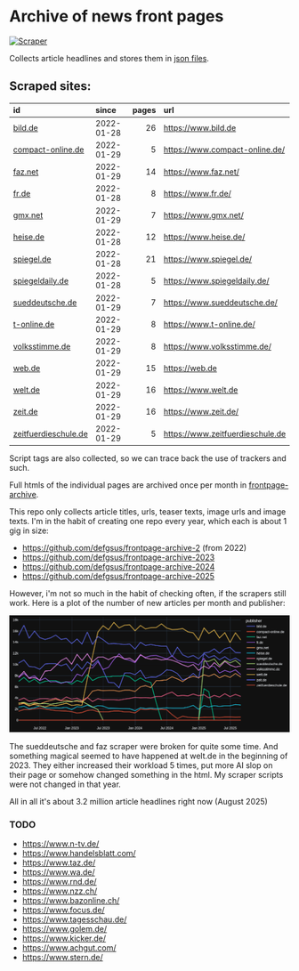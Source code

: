 # Archive of news front pages

[![Scraper](https://github.com/defgsus/frontpage-archive-2025/actions/workflows/scraper.yml/badge.svg)](https://github.com/defgsus/frontpage-archive-2025/actions/workflows/scraper.yml)

Collects article headlines and stores them in [json files](docs/snapshots).


## Scraped sites:

| id                                                          | since      | pages | url                              |
|:------------------------------------------------------------|:-----------|------:|:---------------------------------|
| [bild.de](docs/snapshots/bild.de)                           | 2022-01-28 |    26 | https://www.bild.de              |
| [compact-online.de](docs/snapshots/compact-online.de)       | 2022-01-29 |     5 | https://www.compact-online.de/   |
| [faz.net](docs/snapshots/faz.net)                           | 2022-01-29 |    14 | https://www.faz.net/             |
| [fr.de](docs/snapshots/fr.de)                               | 2022-01-28 |     8 | https://www.fr.de/               |
| [gmx.net](docs/snapshots/gmx.net)                           | 2022-01-29 |     7 | https://www.gmx.net/             |
| [heise.de](docs/snapshots/heise.de)                         | 2022-01-28 |    12 | https://www.heise.de/            |
| [spiegel.de](docs/snapshots/spiegel.de)                     | 2022-01-28 |    21 | https://www.spiegel.de/          |
| [spiegeldaily.de](docs/snapshots/spiegeldaily.de)           | 2022-01-28 |     5 | https://www.spiegeldaily.de/     |
| [sueddeutsche.de](docs/snapshots/sueddeutsche.de)           | 2022-01-29 |     7 | https://www.sueddeutsche.de/     |
| [t-online.de](docs/snapshots/t-online.de)                   | 2022-01-29 |     8 | https://www.t-online.de/         |
| [volksstimme.de](docs/snapshots/volksstimme.de)             | 2022-01-29 |     8 | https://www.volksstimme.de/      |
| [web.de](docs/snapshots/web.de)                             | 2022-01-29 |    15 | https://web.de                   |
| [welt.de](docs/snapshots/welt.de)                           | 2022-01-29 |    16 | https://www.welt.de              |
| [zeit.de](docs/snapshots/zeit.de)                           | 2022-01-29 |    16 | https://www.zeit.de/             |
| [zeitfuerdieschule.de](docs/snapshots/zeitfuerdieschule.de) | 2022-01-29 |     5 | https://www.zeitfuerdieschule.de |


Script tags are also collected, so we can trace back the use of trackers and such.

Full htmls of the individual pages are archived once per month in [frontpage-archive](https://github.com/defgsus/frontpage-archive).

This repo only collects article titles, urls, teaser texts, image urls and image texts.
I'm in the habit of creating one repo every year, which each is about 1 gig in size:

- https://github.com/defgsus/frontpage-archive-2 (from 2022)
- https://github.com/defgsus/frontpage-archive-2023
- https://github.com/defgsus/frontpage-archive-2024
- https://github.com/defgsus/frontpage-archive-2025

However, i'm not so much in the habit of checking often, if the scrapers still work. 
Here is a plot of the number of new articles per month and publisher:

![plot of articles per month and publisher from 2022 to 2025](docs/num-unique-articles-graph.png)

The sueddeutsche and faz scraper were broken for quite some time. And something magical seemed
to have happened at welt.de in the beginning of 2023. They either increased their
workload 5 times, put more AI slop on their page or somehow changed something in the html.
My scraper scripts were not changed in that year. 

All in all it's about 3.2 million article headlines right now (August 2025)


### TODO

- https://www.n-tv.de/
- https://www.handelsblatt.com/
- https://www.taz.de/
- https://www.wa.de/
- https://www.rnd.de/
- https://www.nzz.ch/
- https://www.bazonline.ch/
- https://www.focus.de/
- https://www.tagesschau.de/
- https://www.golem.de/
- https://www.kicker.de/
- https://www.achgut.com/
- https://www.stern.de/
